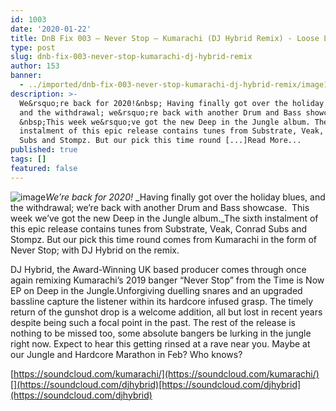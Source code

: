 ```yaml
---
id: 1003
date: '2020-01-22'
title: DnB Fix 003 – Never Stop – Kumarachi (DJ Hybrid Remix) - Loose Lips
type: post
slug: dnb-fix-003-never-stop-kumarachi-dj-hybrid-remix
author: 153
banner:
  - ../imported/dnb-fix-003-never-stop-kumarachi-dj-hybrid-remix/image1003.jpeg
description: >-
  We&rsquo;re back for 2020!&nbsp; Having finally got over the holiday blues,
  and the withdrawal; we&rsquo;re back with another Drum and Bass showcase.
  &nbsp;This week we&rsquo;ve got the new Deep in the Jungle album. The sixth
  instalment of this epic release contains tunes from Substrate, Veak, Conrad
  Subs and Stompz. But our pick this time round [...]Read More...
published: true
tags: []
featured: false
---
```

![image](../../imported/dnb-fix-003-never-stop-kumarachi-dj-hybrid-remix/image1003.jpeg)_We’re back for 2020!_ _Having finally got over the holiday blues, and the withdrawal; we’re back with another Drum and Bass showcase.  This week we’ve got the new Deep in the Jungle album._The sixth instalment of this epic release contains tunes from Substrate, Veak, Conrad Subs and Stompz. But our pick this time round comes from Kumarachi in the form of Never Stop; with DJ Hybrid on the remix.

DJ Hybrid, the Award-Winning UK based producer comes through once again remixing Kumarachi’s 2019 banger “Never Stop” from the Time is Now EP on Deep in the Jungle.Unforgiving duelling snares and an upgraded bassline capture the listener within its hardcore infused grasp. The timely return of the gunshot drop is a welcome addition, all but lost in recent years despite being such a focal point in the past. The rest of the release is nothing to be missed too, some absolute bangers be lurking in the jungle right now. Expect to hear this getting rinsed at a rave near you. Maybe at our Jungle and Hardcore Marathon in Feb? Who knows?

[](https://soundcloud.com/kumarachi/)[https://soundcloud.com/kumarachi/](https://soundcloud.com/kumarachi/)[](https://soundcloud.com/djhybrid)[https://soundcloud.com/djhybrid](https://soundcloud.com/djhybrid)